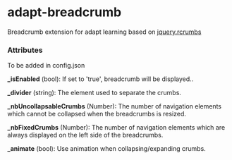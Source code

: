 # adapt-breadcrumb
Breadcrumb extension for adapt learning based on [jquery.rcrumbs](https://github.com/cm0s/jquery-rcrumbs)

### Attributes

To be added in config.json

**_isEnabled** (bool): If set to 'true', breadcrumb will be displayed..

**_divider** (string): The element used to separate the crumbs.

**_nbUncollapsableCrumbs** (Number): The number of navigation elements which cannot be collapsed when the breadcrumbs is resized.  

**_nbFixedCrumbs** (Number): The number of navigation elements which are always displayed on the left side of the breadcrumbs.

**_animate** (bool): Use animation when collapsing/expanding crumbs. 

